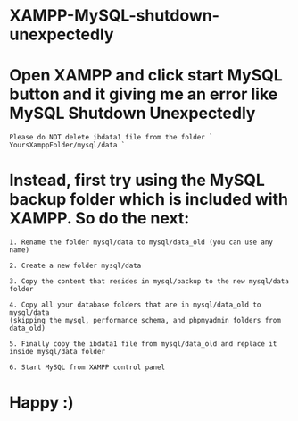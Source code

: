 # XAMPP-MySQL-shutdown-unexpectedly

# Open XAMPP and click start MySQL button and it giving me an error like MySQL Shutdown Unexpectedly

    Please do NOT delete ibdata1 file from the folder ` YoursXamppFolder/mysql/data `

# Instead, first try using the MySQL backup folder which is included with XAMPP. So do the next:
  
    1. Rename the folder mysql/data to mysql/data_old (you can use any name)
    
    2. Create a new folder mysql/data
    
    3. Copy the content that resides in mysql/backup to the new mysql/data folder
    
    4. Copy all your database folders that are in mysql/data_old to mysql/data 
    (skipping the mysql, performance_schema, and phpmyadmin folders from data_old)
    
    5. Finally copy the ibdata1 file from mysql/data_old and replace it inside mysql/data folder
    
    6. Start MySQL from XAMPP control panel
    
    
 # Happy :)  
